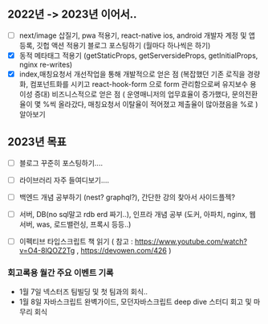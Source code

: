 ## 2022년 -> 2023년 이어서..
- [ ] next/image 삽질기, pwa 적용기, react-native ios, android 개발자 계정 및 앱 등록, 깃헙 액션 적용기 블로그 포스팅하기 (월마다 하나씩은 하기)
- [x] 동적 메타태그 적용기 (getStaticProps, getServersideProps, getInitialProps, nginx re-writes)
- [x] index,매칭요청서 개선작업을 통해 개발적으로 얻은 점 (복잡했던 기존 로직을 경량화, 컴포넌트화를 시키고 react-hook-form 으로 form 관리함으로써 유지보수 용이성 증대) 비즈니스적으로 얻은 점 ( 운영매니저의 업무효율이 증가했다, 문의전환율이 몇 %씩 올라갔다, 매칭요청서 이탈율이 적어졌고 제출율이 많아졌음을 %로 ) 알아보기

## 2023년 목표
- [ ] 블로그 꾸준히 포스팅하기....
- [ ] 라이브러리 자주 들여디보기....
- [ ] 백엔드 개념 공부하기 (nest? graphql?), 간단한 강의 찾아서 사이드플젝?
- [ ] 서버, DB(no sql말고 rdb erd 짜기..), 인프라 개념 공부 (도커, 아파치, nginx, 웹서버, was, 로드밸런싱, 프록시 등등..)
- [ ] 이펙티브 타입스크립트 책 읽기 ( 참고 : https://www.youtube.com/watch?v=O4-8lQOZ2Tg , https://devowen.com/426 )


### 회고록용 월간 주요 이벤트 기록
- 1월 7일 넥스터즈 팀빌딩 및 첫 팀과의 회식..
- 1월 8일 자바스크립트 완벽가이드, 모던자바스크립트 deep dive 스터디 회고 및 마무리 회식
